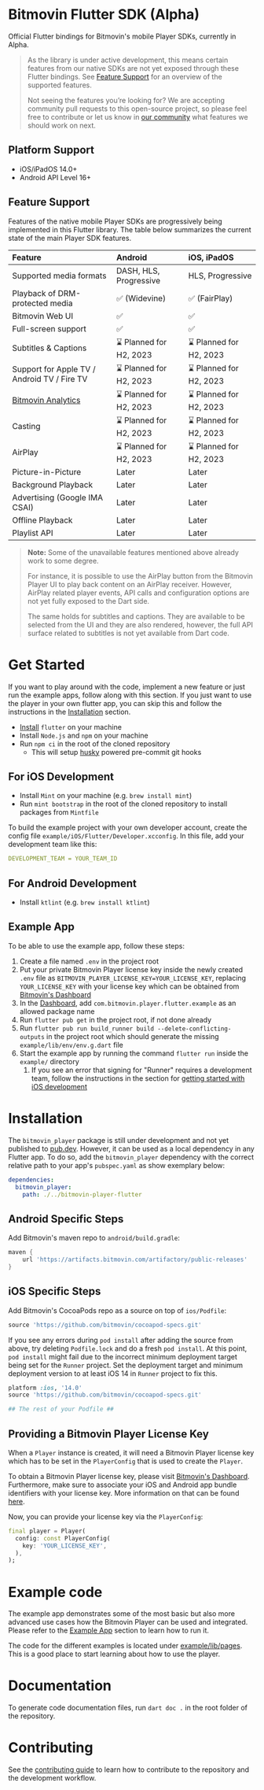 # Bitmovin Flutter SDK (Alpha) 

Official Flutter bindings for Bitmovin's mobile Player SDKs, currently in Alpha.

> As the library is under active development, this means certain features from our native SDKs are not yet exposed 
> through these Flutter bindings. See [Feature Support](#feature-support) for an overview of the supported features.
>
> Not seeing the features you’re looking for?
> We are accepting community pull requests to this open-source project, so please feel free to contribute 
> or let us know in [our community](https://community.bitmovin.com/c/requests/14) what features we should work on next.

## Platform Support 

* iOS/iPadOS 14.0+
* Android API Level 16+

## Feature Support

Features of the native mobile Player SDKs are progressively being implemented in this Flutter library. The table below summarizes the current state of the main Player SDK features.

| Feature | Android | iOS, iPadOS |
| :--- | :--- | :--- |
| Supported media formats | DASH, HLS, Progressive | HLS, Progressive |
| Playback of DRM-protected media | :white_check_mark: (Widevine) | :white_check_mark: (FairPlay) |
| Bitmovin Web UI | :white_check_mark: | :white_check_mark:|
| Full-screen support | :white_check_mark: | :white_check_mark: |
| Subtitles & Captions | :hourglass: Planned for H2, 2023 | :hourglass: Planned for H2, 2023 |
| Support for Apple TV / Android TV / Fire TV | :hourglass: Planned for H2, 2023 | :hourglass: Planned for H2, 2023 |
| [Bitmovin Analytics](https://developer.bitmovin.com/playback/docs/enabling-bitmovin-analytics) | :hourglass: Planned for H2, 2023 | :hourglass: Planned for H2, 2023 |
| Casting | :hourglass: Planned for H2, 2023 | :hourglass: Planned for H2, 2023 |
| AirPlay | :hourglass: Planned for H2, 2023 | :hourglass: Planned for H2, 2023 |
| Picture-in-Picture | Later | Later |
| Background Playback | Later | Later |
| Advertising (Google IMA CSAI) | Later | Later |
| Offline Playback | Later | Later |
| Playlist API | Later | Later |

> **Note:**
> Some of the unavailable features mentioned above already work to some degree. 
> 
> For instance, it is possible to use the AirPlay button from the Bitmovin Player UI to play back content on an AirPlay 
> receiver. However, AirPlay related player events, API calls and configuration options are not yet fully exposed to the 
> Dart side. 
> 
> The same holds for subtitles and captions. They are available to be selected from the UI and they are also rendered, 
> however, the full API surface related to subtitles is not yet available from Dart code.

# Get Started
If you want to play around with the code, implement a new feature or just run the example apps, follow along with this section. If you just want to use the player in your own flutter app, you can skip this and follow the instructions in the [Installation](#installation) section.

- [Install](https://docs.flutter.dev/get-started/install) `flutter` on your machine
- Install `Node.js` and `npm` on your machine
- Run `npm ci` in the root of the cloned repository
  - This will setup [husky](https://github.com/typicode/husky) powered pre-commit git hooks

## For iOS Development
- Install `Mint` on your machine (e.g. `brew install mint`)
- Run `mint bootstrap` in the root of the cloned repository to install packages from `Mintfile`

To build the example project with your own developer account, create the config file 
`example/iOS/Flutter/Developer.xcconfig`. In this file, add your development team like this:

```yml
DEVELOPMENT_TEAM = YOUR_TEAM_ID
```

## For Android Development
- Install `ktlint` (e.g. `brew install ktlint`)

## Example App
To be able to use the example app, follow these steps:
1. Create a file named `.env` in the project root
1. Put your private Bitmovin Player license key inside the newly created `.env` file as `BITMOVIN_PLAYER_LICENSE_KEY=YOUR_LICENSE_KEY`, replacing `YOUR_LICENSE_KEY` with your license key which can be obtained from [Bitmovin's Dashboard](https://bitmovin.com/dashboard)
1. In the [Dashboard](https://bitmovin.com/dashboard), add `com.bitmovin.player.flutter.example` as an allowed package name
1. Run `flutter pub get` in the project root, if not done already
1. Run `flutter pub run build_runner build --delete-conflicting-outputs` in the project root which should generate the missing `example/lib/env/env.g.dart` file
1. Start the example app by running the command `flutter run` inside the `example/` directory
    1. If you see an error that signing for "Runner" requires a development team, follow the instructions in the section for [getting started with iOS development](#for-ios-development)

# Installation
The `bitmovin_player` package is still under development and not yet published to [pub.dev](https://pub.dev). 
However, it can be used as a local dependency in any Flutter app. To do so, add the `bitmovin_player` dependency with the
correct relative path to your app's `pubspec.yaml` as show exemplary below:

```yml
dependencies:
  bitmovin_player:
    path: ./../bitmovin-player-flutter
```

## Android Specific Steps
Add Bitmovin's maven repo to `android/build.gradle`:
```gradle
maven {
    url 'https://artifacts.bitmovin.com/artifactory/public-releases'
}
```

## iOS Specific Steps
Add Bitmovin's CocoaPods repo as a source on top of `ios/Podfile`:
```ruby
source 'https://github.com/bitmovin/cocoapod-specs.git'
```

If you see any errors during `pod install` after adding the source from above, try deleting `Podfile.lock` and do a 
fresh `pod install`. At this point, `pod install` might fail due to the incorrect minimum deployment target being set 
for the `Runner` project. Set the deployment target and minimum deployment version to at least iOS 14 in `Runner` 
project to fix this.

```ruby
platform :ios, '14.0'
source 'https://github.com/bitmovin/cocoapod-specs.git'

## The rest of your Podfile ##
```

## Providing a Bitmovin Player License Key
When a `Player` instance is created, it will need a Bitmovin Player license key which has to be set in the `PlayerConfig` that is used to create the `Player`. 

To obtain a Bitmovin Player license key, please visit [Bitmovin's Dashboard](https://bitmovin.com/dashboard). Furthermore, make sure to associate your iOS and Android app bundle identifiers with your license key. More information on that can be found [here](https://bitmovin.com/docs/player/getting-started/ios#step-3-configure-your-player-license).

Now, you can provide your license key via the `PlayerConfig`:
```dart
final player = Player(
  config: const PlayerConfig(
    key: 'YOUR_LICENSE_KEY',
  ),
);
```

# Example code
The example app demonstrates some of the most basic but also more advanced use cases how the Bitmovin Player can be used and integrated. Please refer to the [Example App](#example-app) section to learn how to run it.

The code for the different examples is located under [example/lib/pages](example/lib/pages). This is a good place to start learning about how to use the player.

# Documentation
To generate code documentation files, run `dart doc .` in the root folder of the repository.

# Contributing
See the [contributing guide](CONTRIBUTING.md) to learn how to contribute to the repository and the development workflow.

